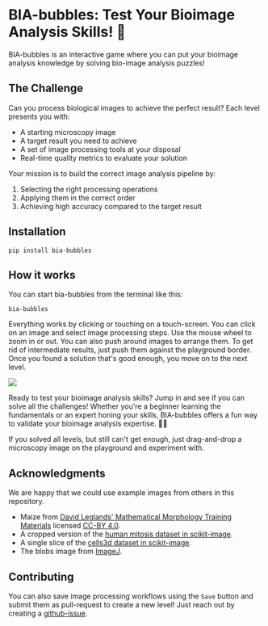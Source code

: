 # BIA-bubbles: Test Your Bioimage Analysis Skills! 🧪

BIA-bubbles is an interactive game where you can put your bioimage analysis knowledge by solving bio-image analysis puzzles! 

## The Challenge

Can you process biological images to achieve the perfect result? Each level presents you with:
- A starting microscopy image
- A target result you need to achieve
- A set of image processing tools at your disposal
- Real-time quality metrics to evaluate your solution

Your mission is to build the correct image analysis pipeline by:
1. Selecting the right processing operations
2. Applying them in the correct order
3. Achieving high accuracy compared to the target result

## Installation

```
pip install bia-bubbles
```

## How it works

You can start bia-bubbles from the terminal like this:
```
bia-bubbles
```

Everything works by clicking or touching on a touch-screen. You can click on an image and select image processing steps. Use the mouse wheel to zoom in or out. You can also push around images to arrange them. To get rid of intermediate results, just push them against the playground border. Once you found a solution that's good enough, you move on to the next level.

![](docs/bia-bubbles-demo.gif)

Ready to test your bioimage analysis skills? Jump in and see if you can solve all the challenges! Whether you're a beginner learning the fundamentals or an expert honing your skills, BIA-bubbles offers a fun way to validate your bioimage analysis expertise. 🎯🔬


If you solved all levels, but still can't get enough, just drag-and-drop a microscopy image on the playground and experiment with. 

## Acknowledgments

We are happy that we could use example images from others in this repository.
* Maize from [David Leglands' Mathematical Morphology Training Materials](https://github.com/dlegland/mathematical_morphology_with_MorphoLibJ/) licensed [CC-BY 4.0](https://github.com/dlegland/mathematical_morphology_with_MorphoLibJ/blob/master/LICENSE).
* A cropped version of the [human mitosis dataset in scikit-image](https://scikit-image.org/docs/stable/api/skimage.data.html#skimage.data.human_mitosis).
* A single slice of the [cells3d dataset in scikit-image](https://scikit-image.org/docs/stable/api/skimage.data.html#skimage.data.cells3d).
* The blobs image from [ImageJ](https://imagej.net).

## Contributing

You can also save image processing workflows using the `Save` button and submit them as pull-request to create a new level! Just reach out by creating a [github-issue](https://github.com/haesleinhuepf/bia-bubbles/issues).

